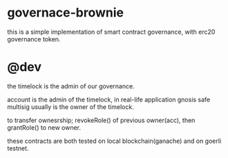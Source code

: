 # governace-brownie
this is a simple implementation of smart contract governance, with erc20 governance token.

# @dev
the timelock is the admin of our governance.

account is the admin of the timelock, in real-life application gnosis safe multisig usually is the owner of the timelock.

to transfer ownesrship; revokeRole() of previous owner(acc), then grantRole() to new owner.

these contracts are both tested on local blockchain(ganache) and on goerli testnet.
